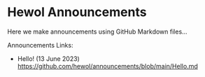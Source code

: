 # Hewol Announcements
Here we make announcements using GitHub Markdown files...

Announcements Links:

* Hello! (13 June 2023) https://github.com/hewol/announcements/blob/main/Hello.md
